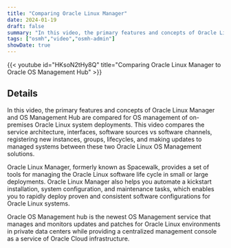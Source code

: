 ```yaml
---
title: "Comparing Oracle Linux Manager"
date: 2024-01-19
draft: false
summary: "In this video, the primary features and concepts of Oracle Linux Manager and OS Management Hub are compared for OS management of on-premises Oracle Linux system deployments."
tags: ["osmh","video","osmh-admin"]
showDate: true
---
```


{{< youtube id="HKsoN2tHy8Q" title="Comparing Oracle Linux Manager to Oracle OS Management Hub" >}}

## Details

In this video, the primary features and concepts of Oracle Linux Manager and OS Management Hub are compared for OS management of on-premises Oracle Linux system deployments. This video compares the service architecture, interfaces, software sources vs software channels, registering new instances, groups, lifecycles, and  making updates to managed systems between these two Oracle Linux OS Management solutions.

Oracle Linux Manager, formerly known as Spacewalk, provides a set of tools for managing the Oracle Linux software life cycle in small or large deployments. Oracle Linux Manager also helps you automate a kickstart installation, system configuration, and maintenance tasks, which enables you to rapidly deploy proven and consistent software configurations for Oracle Linux systems.

Oracle OS Management hub is the newest OS Management service that manages and monitors updates and patches for Oracle Linux environments in private data centers while providing a centralized management console as a service of Oracle Cloud infrastructure. 

